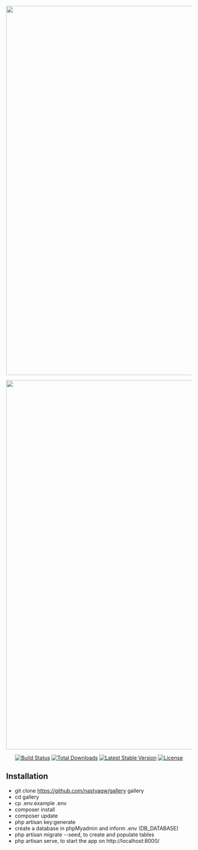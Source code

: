 <!-- <p align="center">
    <a href="https://laravel.com" target="_blank">
    <img src="https://raw.githubusercontent.com/laravel/art/master/logo-lockup/5%20SVG/2%20CMYK/1%20Full%20Color/laravel-logolockup-cmyk-red.svg" width="400">
    </a>
</p> -->

<p align="center">
    <a href="#" target="_blank">
    <img src="https://raw.githubusercontent.com/mohsenkarimi-mk/Laravel-CRUD-With-Multiple-Image-Upload/master/public/poster.png" width="1000">
    </a>
</p>


<p align="center">
    <a href="#" target="_blank">
    <img src="https://raw.githubusercontent.com/mohsenkarimi-mk/Laravel-CRUD-With-Multiple-Image-Upload/master/public/poster3.png" width="1000">
    </a>
</p>






<p align="center">
<a href="https://travis-ci.org/laravel/framework"><img src="https://travis-ci.org/laravel/framework.svg" alt="Build Status"></a>
<a href="https://packagist.org/packages/laravel/framework"><img src="https://poser.pugx.org/laravel/framework/d/total.svg" alt="Total Downloads"></a>
<a href="https://packagist.org/packages/laravel/framework"><img src="https://poser.pugx.org/laravel/framework/v/stable.svg" alt="Latest Stable Version"></a>
<a href="https://packagist.org/packages/laravel/framework"><img src="https://poser.pugx.org/laravel/framework/license.svg" alt="License"></a>
</p>

## Installation

- git clone https://github.com/nastyaqw/gallery gallery
- cd gallery
- cp .env.example .env
- composer install
- composer update
- php artisan key:generate
- create a database in phpMyadmin and inform .env (DB_DATABASE)
- php artisan migrate --seed, to create and populate tables
- php artisan serve, to start the app on http://localhost:8000/
